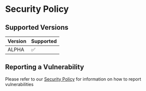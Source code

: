 # Security Policy

## Supported Versions

| Version | Supported          |
| ------- | ------------------ |
| ALPHA   | :white_check_mark: |

## Reporting a Vulnerability

Please refer to our [Security Policy](https://striae.allyforensics.com/security-policy) for information on how to report vulnerabilities
